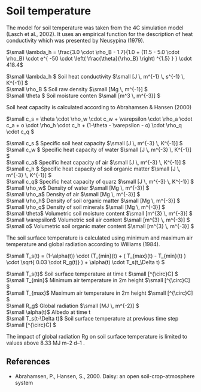 # Soil temperature

The model for soil temperature was taken from the 4C simulation model (Lasch et al., 2002). It uses an empirical function for the description of heat conductivity which was presented by Neusypina (1979).

$`\small \lambda_h = \frac{3.0 \cdot \rho_B - 1.7}{1.0 + (11.5 - 5.0 \cdot \rho_B) \cdot e^{ -50 \cdot \left( \frac{\theta}{\rho_B} \right) ^{1.5} } } \cdot 418.4`$

$`\small \lambda_h `$	Soil heat conductivity	$`\small [J \, m^{-1} \, s^{-1} \, K^{-1}] `$<br>
$`\small \rho_B `$	Soil raw density	$`\small [Mg \, m^{-1}] `$<br>
$`\small \theta `$	Soil moisture conten	$`\small [m^3 \, m^{-3}] `$<br>

Soil heat capacity is calculated according to Abrahamsen & Hansen (2000)

$`\small c_s = \theta \cdot \rho_w \cdot c_w + \varepsilon \cdot \rho_a \cdot c_a + o \cdot \rho_h \cdot c_h + (1-\theta - \varepsilon - o) \cdot \rho_q \cdot c_q `$

$`\small c_s `$	Specific soil heat capacity	$`\small [J \, m^{-3} \, K^{-1}] `$<br>
$`\small c_w `$	Specific heat capacity of water	$`\small [J \, m^{-3} \, K^{-1}] `$<br>
$`\small c_a`$	Specific heat capacity of air	$`\small [J \, m^{-3} \, K^{-1}] `$<br>
$`\small c_h `$	Specific heat capacity of soil organic matter	$`\small [J \, m^{-3} \, K^{-1}] `$<br>
$`\small c_q`$	Specific heat capacity of quarz	$`\small [J \, m^{-3} \, K^{-1}] `$<br>
$`\small \rho_w`$	Density of water	$`\small [Mg \, m^{-3}] `$<br>
$`\small \rho_a`$	Density of air	$`\small [Mg \, m^{-3}] `$<br>
$`\small \rho_h`$	Density of soil organic matter	$`\small [Mg \, m^{-3}] `$<br>
$`\small \rho_q`$	Density of soil minerals	$`\small [Mg \, m^{-3}] `$<br>
$`\small \theta`$	Volumetric soil moisture content	$`\small [m^{3} \, m^{-3}] `$<br>
$`\small \varepsilon`$	Volumetric soil air content	$`\small [m^{3} \, m^{-3}] `$<br>
$`\small o`$	Volumetric soil organic mater content	$`\small [m^{3} \, m^{-3}] `$<br>

The soil surface temperature is calculated using minimum and maximum air temperature and global radiation according to Williams (1984).

$`\small T_s(t) = (1-\alpha(t)) \cdot (T_{min}(t) + ( T_{max}(t) - T_{min}(t) ) \cdot \sqrt{ 0.03 \cdot R_g(t)}  ) + \alpha(t) \cdot T_s(t_\Delta t)  `$

$`\small T_s(t)`$	Soil surface temperature at time t	$`\small [^{\circ}C] `$<br>
$`\small T_{min}`$	Minimum air temperature in 2m height	$`\small [^{\circ}C] `$<br>
$`\small T_{max}`$	Maximum air temperature in 2m height	$`\small [^{\circ}C] `$<br>
$`\small R_g`$	Global radiation	$`\small [MJ \, m^{-2}] `$<br>
$`\small \alpha(t)`$	Albedo at time t	 <br>
$`\small T_s(t-\Delta t)`$	Soil surface temperature at previous time step	$`\small [^{\circ}C] `$<br>

The impact of global radiation Rg on soil surface temperature is limited to values above 8.33  MJ m–2 d–1 .

## References

* Abrahamsen, P., Hansen, S., 2000. Daisy: an open soil-crop-atmosphere system
